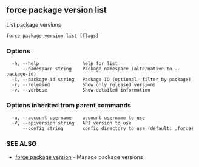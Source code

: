 ## force package version list

List package versions

```
force package version list [flags]
```

### Options

```
  -h, --help                help for list
      --namespace string    Package namespace (alternative to --package-id)
  -i, --package-id string   Package ID (optional, filter by package)
  -r, --released            Show only released versions
  -v, --verbose             Show detailed information
```

### Options inherited from parent commands

```
  -a, --account username    account username to use
  -V, --apiversion string   API version to use
      --config string       config directory to use (default: .force)
```

### SEE ALSO

* [force package version](force_package_version.md)	 - Manage package versions


